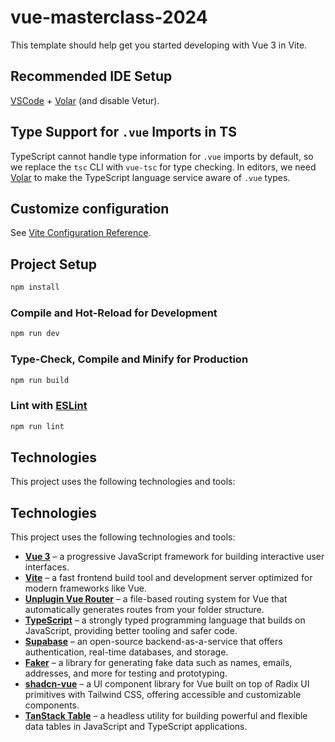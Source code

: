 # vue-masterclass-2024

This template should help get you started developing with Vue 3 in Vite.

## Recommended IDE Setup

[VSCode](https://code.visualstudio.com/) + [Volar](https://marketplace.visualstudio.com/items?itemName=Vue.volar) (and disable Vetur).

## Type Support for `.vue` Imports in TS

TypeScript cannot handle type information for `.vue` imports by default, so we replace the `tsc` CLI with `vue-tsc` for type checking. In editors, we need [Volar](https://marketplace.visualstudio.com/items?itemName=Vue.volar) to make the TypeScript language service aware of `.vue` types.

## Customize configuration

See [Vite Configuration Reference](https://vite.dev/config/).

## Project Setup

```sh
npm install
```

### Compile and Hot-Reload for Development

```sh
npm run dev
```

### Type-Check, Compile and Minify for Production

```sh
npm run build
```

### Lint with [ESLint](https://eslint.org/)

```sh
npm run lint
```

## Technologies

This project uses the following technologies and tools:

## Technologies

This project uses the following technologies and tools:

- [**Vue 3**](https://vuejs.org/) – a progressive JavaScript framework for building interactive user interfaces.
- [**Vite**](https://vite.dev/) – a fast frontend build tool and development server optimized for modern frameworks like Vue.
- [**Unplugin Vue Router**](https://uvr.esm.is/) – a file-based routing system for Vue that automatically generates routes from your folder structure.
- [**TypeScript**](https://www.typescriptlang.org/) – a strongly typed programming language that builds on JavaScript, providing better tooling and safer code.
- [**Supabase**](https://supabase.com/) – an open-source backend-as-a-service that offers authentication, real-time databases, and storage.
- [**Faker**](https://fakerjs.dev/) – a library for generating fake data such as names, emails, addresses, and more for testing and prototyping.
- [**shadcn-vue**](https://github.com/radix-vue/shadcn-vue) – a UI component library for Vue built on top of Radix UI primitives with Tailwind CSS, offering accessible and customizable components.
- [**TanStack Table**](https://tanstack.com/table) – a headless utility for building powerful and flexible data tables in JavaScript and TypeScript applications.